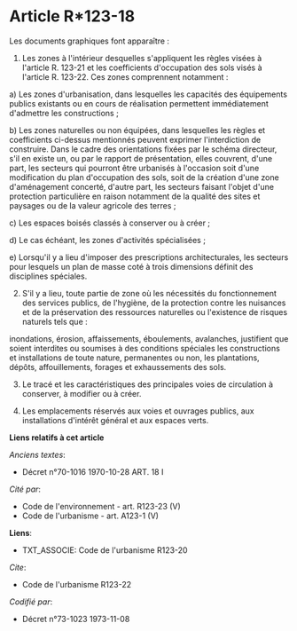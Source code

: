 # Article R*123-18

Les documents graphiques font apparaître :

1. Les zones à l'intérieur desquelles s'appliquent les règles visées à l'article R. 123-21 et les coefficients d'occupation
des sols visés à l'article R. 123-22. Ces zones comprennent notamment :

a) Les zones d'urbanisation, dans lesquelles les capacités des équipements publics existants ou en cours de réalisation
permettent immédiatement d'admettre les constructions ;

b) Les zones naturelles ou non équipées, dans lesquelles les règles et coefficients ci-dessus mentionnés peuvent exprimer
l'interdiction de construire. Dans le cadre des orientations fixées par le schéma directeur, s'il en existe un, ou par le
rapport de présentation, elles couvrent, d'une part, les secteurs qui pourront être urbanisés à l'occasion soit d'une
modification du plan d'occupation des sols, soit de la création d'une zone d'aménagement concerté, d'autre part, les secteurs
faisant l'objet d'une protection particulière en raison notamment de la qualité des sites et paysages ou de la valeur
agricole des terres ;

c) Les espaces boisés classés à conserver ou à créer ;

d) Le cas échéant, les zones d'activités spécialisées ;

e) Lorsqu'il y a lieu d'imposer des prescriptions architecturales, les secteurs pour lesquels un plan de masse coté à trois
dimensions définit des disciplines spéciales.

2. S'il y a lieu, toute partie de zone où les nécessités du fonctionnement des services publics, de l'hygiène, de la
protection contre les nuisances et de la préservation des ressources naturelles ou l'existence de risques naturels tels que :

inondations, érosion, affaissements, éboulements, avalanches, justifient que soient interdites ou soumises à des conditions
spéciales les constructions et installations de toute nature, permanentes ou non, les plantations, dépôts, affouillements,
forages et exhaussements des sols.

3. Le tracé et les caractéristiques des principales voies de circulation à conserver, à modifier ou à créer.

4. Les emplacements réservés aux voies et ouvrages publics, aux installations d'intérêt général et aux espaces verts.

**Liens relatifs à cet article**

_Anciens textes_:

  - Décret n°70-1016 1970-10-28 ART. 18 I

_Cité par_:

  - Code de l'environnement - art. R123-23 (V)
  - Code de l'urbanisme - art. A123-1 (V)

**Liens**:

  - TXT_ASSOCIE: Code de l'urbanisme R123-20

_Cite_:

  - Code de l'urbanisme R123-22

_Codifié par_:

  - Décret n°73-1023 1973-11-08
